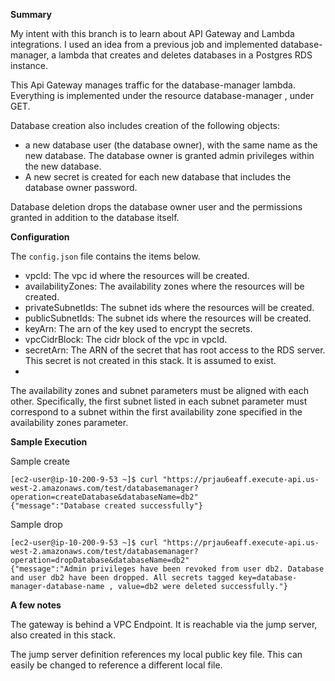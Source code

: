 **Summary**

My intent with this branch is to learn about API Gateway and Lambda integrations. I used an idea from a previous job and implemented database-manager, a lambda that creates and deletes databases in a Postgres RDS instance.

This Api Gateway manages traffic for the database-manager lambda. Everything is implemented under the resource database-manager , under GET. 


Database creation also includes creation of the following objects:
-  a new database user (the database owner), with the same name as the new database. The database owner is granted admin privileges within the new database.
- A new secret is created for each new database that includes the database owner password.

Database deletion drops the database owner user and the permissions granted in addition to the database itself. 

**Configuration**

The `config.json` file contains the items below.
- vpcId: The vpc id where the resources will be created.
- availabilityZones: The availability zones where the resources will be created.
- privateSubnetIds: The subnet ids where the resources will be created.
- publicSubnetIds: The subnet ids where the resources will be created.
- keyArn: The arn of the key used to encrypt the secrets.
- vpcCidrBlock: The cidr block of the vpc in vpcId.
- secretArn: The ARN of the secret that has root access to the RDS server. This secret is not created in this stack. It is assumed to exist.
- 
The availability zones and subnet parameters must be aligned with each other. Specifically, the first subnet listed in each subnet parameter must correspond to a subnet within the first availability zone specified in the availability zones parameter.

**Sample Execution**

Sample create
```
[ec2-user@ip-10-200-9-53 ~]$ curl "https://prjau6eaff.execute-api.us-west-2.amazonaws.com/test/databasemanager?operation=createDatabase&databaseName=db2"
{"message":"Database created successfully"}
```
Sample drop
```
[ec2-user@ip-10-200-9-53 ~]$ curl "https://prjau6eaff.execute-api.us-west-2.amazonaws.com/test/databasemanager?operation=dropDatabase&databaseName=db2"
{"message":"Admin privileges have been revoked from user db2. Database and user db2 have been dropped. All secrets tagged key=database-manager-database-name , value=db2 were deleted successfully."}
```

**A few notes**

The gateway is behind a VPC Endpoint. It is reachable via the jump server, also created in this stack.

The jump server definition references my local public key file. This can easily be changed to reference a different local file. 

